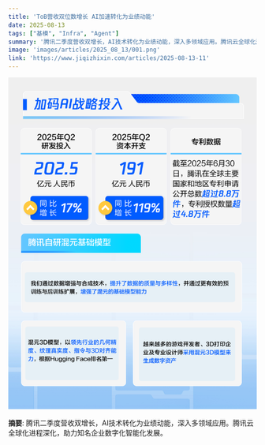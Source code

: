 ```yaml
---
title: 'ToB营收双位数增长 AI加速转化为业绩动能'
date: 2025-08-13
tags: ["基模", "Infra", "Agent"]
summary: '腾讯二季度营收双增长，AI技术转化为业绩动能，深入多领域应用。腾讯云全球化进程深化，助力知名企业数字化智能化发展。'
image: 'images/articles/2025_08_13/001.png'
link: 'https://www.jiqizhixin.com/articles/2025-08-13-11'
---
```

![ToB营收双位数增长 AI加速转化为业绩动能](images/articles/2025_08_13/001.png)

**摘要**: 腾讯二季度营收双增长，AI技术转化为业绩动能，深入多领域应用。腾讯云全球化进程深化，助力知名企业数字化智能化发展。
